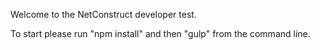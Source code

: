 Welcome to the NetConstruct developer test.

To start please run "npm install" and then "gulp" from the command line.

